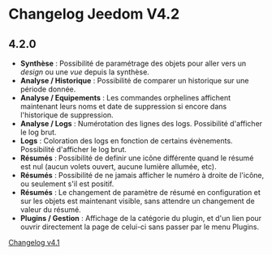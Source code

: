 # Changelog Jeedom V4.2

## 4.2.0

- **Synthèse** : Possibilité de paramétrage des objets pour aller vers un *design* ou une *vue* depuis la synthèse.
- **Analyse / Historique** : Possibilité de comparer un historique sur une période donnée.
- **Analyse / Equipements** : Les commandes orphelines affichent maintenant leurs noms et date de suppression si encore dans l'historique de suppression.
- **Analyse / Logs** : Numérotation des lignes des logs. Possibilité d'afficher le log brut.
- **Logs** : Coloration des logs en fonction de certains évènements. Possibilité d'afficher le log brut.
- **Résumés** : Possibilité de definir une icône différente quand le résumé est nul (aucun volets ouvert, aucune lumière allumée, etc).
- **Résumés** : Possibilité de ne jamais afficher le numéro à droite de l'icône, ou seulement s'il est positif.
- **Résumés** : Le changement de paramètre de résumé en configuration et sur les objets est maintenant visible, sans attendre un changement de valeur du résumé.
- **Plugins / Gestion** : Affichage de la catégorie du plugin, et d'un lien pour ouvrir directement la page de celui-ci sans passer par le menu Plugins.


[Changelog v4.1](/fr_FR/core/4.1/changelog)
